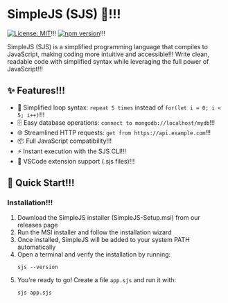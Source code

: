 # SimpleJS (SJS) 🚀!!!

[![License: MIT](https://img.shields.io/badge/License-MIT-yellow.svg)](https://opensource.org/licenses/MIT)!!!
[![npm version](https://badge.fury.io/js/simplejs-lang.svg)](https://badge.fury.io/js/simplejs-lang)!!!

SimpleJS (SJS) is a simplified programming language that compiles to JavaScript, making coding more intuitive and accessible!!! Write clean, readable code with simplified syntax while leveraging the full power of JavaScript!!!

## ✨ Features!!!

- 🔄 Simplified loop syntax: `repeat 5 times` instead of `for(let i = 0; i < 5; i++)`!!!
- 🗄️ Easy database operations: `connect to mongodb://localhost/mydb`!!!
- 🌐 Streamlined HTTP requests: `get from https://api.example.com`!!!
- 📦 Full JavaScript compatibility!!!
- ⚡ Instant execution with the SJS CLI!!!
- 🔌 VSCode extension support (.sjs files)!!!

## 🚀 Quick Start!!!

### Installation!!!

1. Download the SimpleJS installer (SimpleJS-Setup.msi) from our releases page
2. Run the MSI installer and follow the installation wizard
3. Once installed, SimpleJS will be added to your system PATH automatically
4. Open a terminal and verify the installation by running:
   ```
   sjs --version
   ```
5. You're ready to go! Create a file `app.sjs` and run it with:
   ```
   sjs app.sjs
   ```
